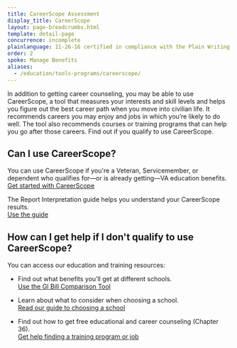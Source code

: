 ```yaml
---
title: CareerScope Assessment
display_title: CareerScope
layout: page-breadcrumbs.html
template: detail-page
concurrence: incomplete
plainlanguage: 11-26-16 certified in compliance with the Plain Writing Act
order: 2
spoke: Manage Benefits
aliases:
  - /education/tools-programs/careerscope/
---
```


<div class="va-introtext">

In addition to getting career counseling, you may be able to use CareerScope, a tool that measures your interests and skill levels and helps you figure out the best career path when you move into civilian life. It recommends careers you may enjoy and jobs in which you’re likely to do well. The tool also recommends courses or training programs that can help you go after those careers. Find out if you qualify to use CareerScope.

</div>

## Can I use CareerScope?

You can use CareerScope if you're a Veteran, Servicemember, or dependent who qualifies for—or is already getting—VA education benefits.<br> [Get started with CareerScope](https://va.careerscope.net/gibill)

The Report Interpretation guide helps you understand your CareerScope results. <br> [Use the guide](https://www.benefits.va.gov/gibill/docs/job_aids/CareerScope_Report_Interpretation.pdf)

## How can I get help if I don't qualify to use CareerScope?

You can access our education and training resources:

- Find out what benefits you’ll get at different schools. <br>
[Use the GI Bill Comparison Tool](/gi-bill-comparison-tool)

- Learn about what to consider when choosing a school. <br>
[Read our guide to choosing a school](https://www.benefits.va.gov/gibill/choosing_a_school.asp)

- Find out how to get free educational and career counseling (Chapter 36). <br>
[Get help finding a training program or job](/careers-employment/education-and-career-counseling/)

